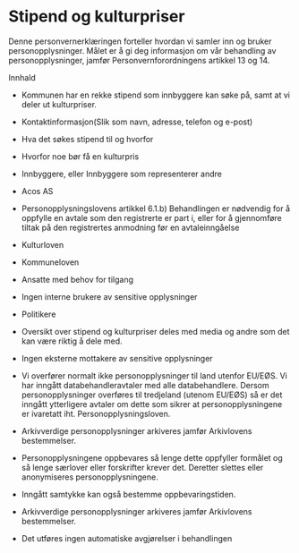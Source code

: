 # Stipend og kulturpriser


  

Denne personvernerklæringen forteller hvordan vi samler inn og bruker personopplysninger. Målet er å gi deg informasjon om vår behandling av personopplysninger, jamfør Personvernforordningens artikkel 13 og 14.

  

Innhald

*   Kommunen har en rekke stipend som innbyggere kan søke på, samt at vi deler ut kulturpriser.  
    
*   Kontaktinformasjon(Slik som navn, adresse, telefon og e-post)  
    
*   Hva det søkes stipend til og hvorfor  
    
*   Hvorfor noe bør få en kulturpris  
    
*   Innbyggere, eller Innbyggere som representerer andre  
    
*   Acos AS  
    
*   Personopplysningslovens artikkel 6.1.b) Behandlingen er nødvendig for å oppfylle en avtale som den registrerte er part i, eller for å gjennomføre tiltak på den registrertes anmodning før en avtaleinngåelse  
    
*   Kulturloven  
    
*   Kommuneloven  
    
*   Ansatte med behov for tilgang  
    
*   Ingen interne brukere av sensitive opplysninger  
    
*   Politikere  
    
*   Oversikt over stipend og kulturpriser deles med media og andre som det kan være riktig å dele med.  
    
*   Ingen eksterne mottakere av sensitive opplysninger  
    
*   Vi overfører normalt ikke personopplysninger til land utenfor EU/EØS. Vi har inngått databehandleravtaler med alle databehandlere. Dersom personopplysninger overføres til tredjeland (utenom EU/EØS) så er det inngått ytterligere avtaler om dette som sikrer at personopplysningene er ivaretatt iht. Personopplysningsloven.  
    
*   Arkivverdige personopplysninger arkiveres jamfør Arkivlovens bestemmelser.  
    
*   Personopplysningene oppbevares så lenge dette oppfyller formålet og så lenge særlover eller forskrifter krever det. Deretter slettes eller anonymiseres personopplysningene.  
    
*   Inngått samtykke kan også bestemme oppbevaringstiden.  
    
*   Arkivverdige personopplysninger arkiveres jamfør Arkivlovens bestemmelser.  
    
*   Det utføres ingen automatiske avgjørelser i behandlingen